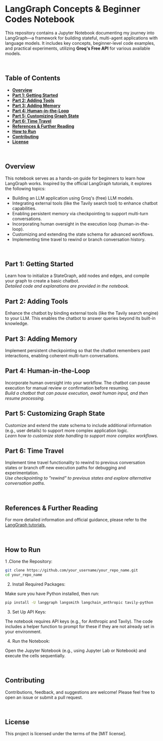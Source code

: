 # LangGraph Concepts & Beginner Codes Notebook

This repository contains a Jupyter Notebook documenting my journey into LangGraph—a framework for building stateful, multi-agent applications with language models. It includes key concepts, beginner-level code examples, and practical experiments, utilizing **Groq's Free API** for various available models.

<br>

## **Table of Contents**

- [**Overview**](#overview)
- [**Part 1: Getting Started**](#part-1-getting-started)
- [**Part 2: Adding Tools**](#part-2-adding-tools)
- [**Part 3: Adding Memory**](#part-3-adding-memory)
- [**Part 4: Human-in-the-Loop**](#part-4-human-in-the-loop)
- [**Part 5: Customizing Graph State**](#part-5-customizing-graph-state)
- [**Part 6: Time Travel**](#part-6-time-travel)
- [**References & Further Reading**](#references--further-reading)
- [**How to Run**](#how-to-run)
- [**Contributing**](#contributing)
- [**License**](#license)


<br>

## **Overview**
This notebook serves as a hands-on guide for beginners to learn how LangGraph works. Inspired by the official LangGraph tutorials, it explores the following topics:

- Building an LLM application using Groq's (free) LLM models.
- Integrating external tools (like the Tavily search tool) to enhance chatbot capabilities.
- Enabling persistent memory via checkpointing to support multi-turn conversations.
- Incorporating human oversight in the execution loop (human-in-the-loop).
- Customizing and extending the state schema for advanced workflows.
- Implementing time travel to rewind or branch conversation history.
<br>

## **Part 1: Getting Started**
Learn how to initialize a StateGraph, add nodes and edges, and compile your graph to create a basic chatbot.<br>
*Detailed code and explanations are provided in the notebook.*


## **Part 2: Adding Tools**
Enhance the chatbot by binding external tools (like the Tavily search engine) to your LLM. This enables the chatbot to answer queries beyond its built-in knowledge.


## **Part 3: Adding Memory**
Implement persistent checkpointing so that the chatbot remembers past interactions, enabling coherent multi-turn conversations.


## **Part 4: Human-in-the-Loop**
Incorporate human oversight into your workflow. The chatbot can pause execution for manual review or confirmation before resuming.<br>
_Build a chatbot that can pause execution, await human input, and then resume processing._


## **Part 5: Customizing Graph State**
Customize and extend the state schema to include additional information (e.g., user details) to support more complex application logic.<br>
_Learn how to customize state handling to support more complex workflows._


## **Part 6: Time Travel**
Implement time travel functionality to rewind to previous conversation states or branch off new execution paths for debugging and experimentation. <br>
*Use checkpointing to "rewind" to previous states and explore alternative conversation paths.*

<br>

## **References & Further Reading**
For more detailed information and official guidance, please refer to the [LangGraph tutorials.](https://langchain-ai.github.io/langgraph/tutorials/introduction/)


<br>

## **How to Run**
1 .Clone the Repository:

```bash
git clone https://github.com/your_username/your_repo_name.git
cd your_repo_name
```

2. Install Required Packages:

  Make sure you have Python installed, then run:

```bash
pip install -U langgraph langsmith langchain_anthropic tavily-python
```

3. Set Up API Keys:

  The notebook requires API keys (e.g., for Anthropic and Tavily). The code includes a helper function to prompt for these if they are not already set in your environment.

4. Run the Notebook:

  Open the Jupyter Notebook (e.g., using Jupyter Lab or Notebook) and execute the cells sequentially.

<br>

## **Contributing**
 Contributions, feedback, and suggestions are welcome! Please feel free to open an issue or submit a pull request.

<br>


## License

This project is licensed under the terms of the [MIT license].
